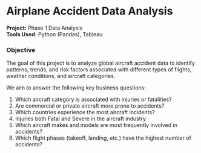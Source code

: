 # Airplane Accident Data Analysis

**Project:** Phase 1 Data Analysis  
**Tools Used:** Python (Pandas), Tableau  

### Objective
The goal of this project is to analyze global aircraft accident data to identify patterns, trends, and risk factors associated with different types of flights, weather conditions, and aircraft categories.

We aim to answer the following key business questions:
1. Which aircraft category is associated with injuries or fatalities?
2. Are commercial or private aircraft more prone to accidents?
3.  Which countries experience the most aircraft incidents?
4. Injuries both Fatal and Severe in the aircraft industry
5. Which aircraft makes and models are most frequently involved in accidents?
6. Which flight phases (takeoff, landing, etc.) have the highest number of accidents?
